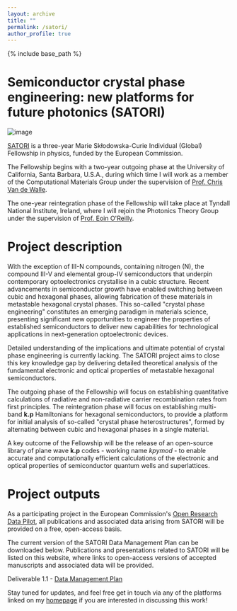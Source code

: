 ```yaml
---
layout: archive
title: ""
permalink: /satori/
author_profile: true
---
```


{% include base_path %}

Semiconductor crystal phase engineering: new platforms for future photonics (SATORI)
======

![image](https://christopherbroderick.github.io/files/h2020_msca_if_satori_logo.png)

[SATORI](https://cordis.europa.eu/project/id/101030927) is a three-year Marie Skłodowska-Curie Individual (Global) Fellowship in physics, funded by the European Commission.

The Fellowship begins with a two-year outgoing phase at the University of California, Santa Barbara, U.S.A., during which time I will work as a member of the Computational Materials Group under the supervision of [Prof. Chris Van de Walle](https://scholar.google.com/citations?user=jY5B7zkAAAAJ).

The one-year reintegration phase of the Fellowship will take place at Tyndall National Institute, Ireland, where I will rejoin the Photonics Theory Group under the supervision of [Prof. Eoin O'Reilly](https://scholar.google.com/citations?user=L3IKI0cAAAAJ).


Project description
======

With the exception of III-N compounds, containing nitrogen (N), the compound III-V and elemental group-IV semiconductors that underpin contemporary optoelectronics crystallise in a cubic structure. Recent advancements in semiconductor growth have enabled switching between cubic and hexagonal phases, allowing fabrication of these materials in metastable hexagonal crystal phases. This so-called "crystal phase engineering" constitutes an emerging paradigm in materials science, presenting significant new opportunities to engineer the properties of established semiconductors to deliver new capabilities for technological applications in next-generation optoelectronic devices.

Detailed understanding of the implications and ultimate potential of crystal phase engineering is currently lacking.
The SATORI project aims to close this key knowledge gap by delivering detailed theoretical analysis of the fundamental electronic and optical properties of metastable hexagonal semiconductors.

The outgoing phase of the Fellowship will focus on establishing quantitative calculations of radiative and non-radiative carrier recombination rates from first principles. The reintegration phase will focus on establishing multi-band **k.p** Hamiltonians for hexagonal semiconductors, to provide a platform for initial analysis of so-called "crystal phase heterostructures", formed by alternating between cubic and hexagonal phases in a single material.

A key outcome of the Fellowship will be the release of an open-source library of plane wave **k.p** codes - working name *kpymod* - to enable accurate and computationally efficient calculations of the electronic and optical properties of semiconductor quantum wells and superlattices.


Project outputs
======

As a participating project in the European Commission's [Open Research Data Pilot](https://www.openaire.eu/what-is-the-open-research-data-pilot), all publications and associated data arising from SATORI will be provided on a free, open-access basis.

The current version of the SATORI Data Management Plan can be downloaded below. Publications and presentations related to SATORI will be listed on this website, where links to open-access versions of accepted manuscripts and associated data will be provided.

Deliverable 1.1 - [Data Management Plan](https://christopherbroderick.github.io/files/h2020_msca_if_satori_deliverable_1.1_version_1.0.pdf)

Stay tuned for updates, and feel free get in touch via any of the platforms linked on my [homepage](https://christopherbroderick.github.io) if you are interested in discussing this work!
